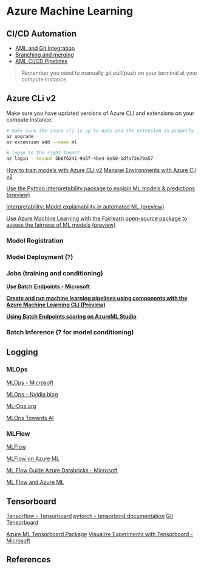 # Azure Machine Learning

## CI/CD Automation
- [AML and Git Integration](https://docs.microsoft.com/en-us/azure/machine-learning/concept-train-model-git-integration)
- [Branching and merging](https://dev.azure.com/PetrobrasTIC/GGAN/_wiki/wikis/ALM-Wiki/47/Branching-and-merging)
- [AML CI/CD Pipelines](https://github.com/csu-devsquad-latam/trunkbased-mlops)


>Remember you need to manually git pull/push on your terminal at your compute instance. 

## Azure CLi v2

Make sure you have updated versions of Azure CLI and extensions on your compute instance. 

```bash
# make sure the azure cli is up-to-date and the extension is properly installed
az upgrade
az extension add --name ml

# login to the right tenant
az login --tenant 5b6f6241-9a57-4be4-8e50-1dfa72e79a57
```

[How to train models with Azure CLI v2](https://docs.microsoft.com/en-us/azure/machine-learning/how-to-train-cli)
[Manage Environments with Azure Cli v2](https://docs.microsoft.com/en-us/azure/machine-learning/how-to-manage-environments-v2)


[Use the Python interpretability package to explain ML models & predictions (preview)](https://docs.microsoft.com/en-us/azure/machine-learning/how-to-machine-learning-interpretability-aml)    

[Interpretability: Model explainability in automated ML (preview)](https://docs.microsoft.com/en-us/azure/machine-learning/how-to-machine-learning-interpretability-automl)

[Use Azure Machine Learning with the Fairlearn open-source package to assess the fairness of ML models (preview)](https://docs.microsoft.com/en-us/azure/machine-learning/how-to-machine-learning-fairness-aml)





### Model Registration

### Model Deployment (?)

### Jobs (training and conditioning)

**[Use Batch Endpoints -  Microsoft](https://docs.microsoft.com/en-us/azure/machine-learning/how-to-use-batch-endpoint)**

**[Create and run machine learning pipelines using components with the Azure Machine Learning CLI (Preview)](https://docs.microsoft.com/en-us/azure/machine-learning/how-to-create-component-pipelines-cli)**

**[Using Batch Endpoints scoring on AzureML Studio](https://docs.microsoft.com/en-us/azure/machine-learning/how-to-use-batch-endpoints-studio)**

### Batch Inference (? for model conditioning)

## Logging

### MLOps 
[MLOps - Microsoft](https://docs.microsoft.com/en-us/azure/machine-learning/concept-model-management-and-deployment)

[MLOps -  Nvidia blog](https://blogs.nvidia.com/blog/2020/09/03/what-is-mlops/)

[ML-Ops.org](https://ml-ops.org/)

[MLOps Towards AI](https://towardsai.net/p/l/what-is-mlops)

### MLFlow

[MLFlow](https://mlflow.org/)

[MLFlow on Azure ML](https://www.youtube.com/watch?v=2DLG1yo8JxM&t=2s)

[ML Flow Guide Azure Databricks - Microsoft](https://docs.microsoft.com/en-us/azure/databricks/applications/mlflow/)

[ML Flow and Azure ML](https://docs.microsoft.com/en-us/azure/machine-learning/concept-mlflow)



## Tensorboard

[Tensorflow - Tensorboard](https://www.tensorflow.org/tensorboard/)
[pytorch - tensorbord documentation](https://pytorch.org/docs/stable/tensorboard.html)
[Git Tensorboard](https://github.com/tensorflow/tensorboard)

[Azure ML Tensorboard Package](https://docs.microsoft.com/en-us/python/api/azureml-tensorboard/?view=azure-ml-py)
[Visualize Experiments with Tensorboard - Microsoft](https://docs.microsoft.com/en-us/azure/machine-learning/how-to-monitor-tensorboard)




## References